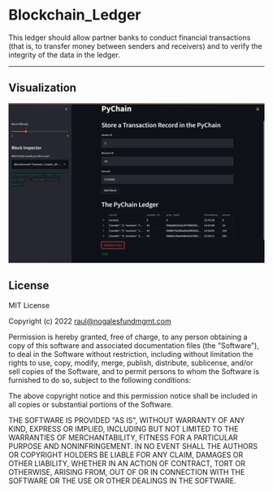 # Blockchain_Ledger
This ledger should allow partner banks to conduct financial transactions (that is, to transfer money between senders and receivers) and to verify the integrity of the data in the ledger.

---

## Visualization

![app pic](https://github.com/rulo96z/Blockchain_with_python/blob/master/pic/Screenshot%20(5).png?raw=true)

## License
MIT License

Copyright (c) 2022 raul@nogalesfundmgmt.com

Permission is hereby granted, free of charge, to any person obtaining a copy
of this software and associated documentation files (the "Software"), to deal
in the Software without restriction, including without limitation the rights
to use, copy, modify, merge, publish, distribute, sublicense, and/or sell
copies of the Software, and to permit persons to whom the Software is
furnished to do so, subject to the following conditions:

The above copyright notice and this permission notice shall be included in all
copies or substantial portions of the Software.

THE SOFTWARE IS PROVIDED "AS IS", WITHOUT WARRANTY OF ANY KIND, EXPRESS OR
IMPLIED, INCLUDING BUT NOT LIMITED TO THE WARRANTIES OF MERCHANTABILITY,
FITNESS FOR A PARTICULAR PURPOSE AND NONINFRINGEMENT. IN NO EVENT SHALL THE
AUTHORS OR COPYRIGHT HOLDERS BE LIABLE FOR ANY CLAIM, DAMAGES OR OTHER
LIABILITY, WHETHER IN AN ACTION OF CONTRACT, TORT OR OTHERWISE, ARISING FROM,
OUT OF OR IN CONNECTION WITH THE SOFTWARE OR THE USE OR OTHER DEALINGS IN THE
SOFTWARE.

